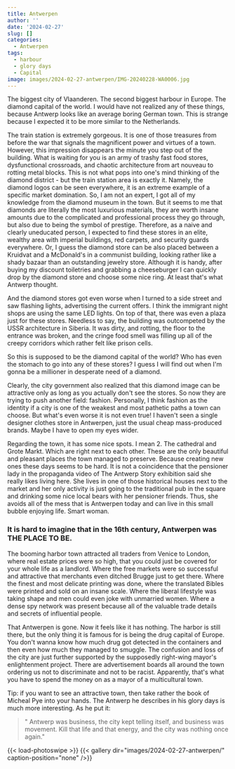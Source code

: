 ```yaml
---
title: Antwerpen
author: ''
date: '2024-02-27'
slug: []
categories:
  - Antwerpen
tags:
  - harbour
  - glory days
  - Capital
image: images/2024-02-27-antwerpen/IMG-20240228-WA0006.jpg
---
```


The biggest city of Vlaanderen. The second biggest harbour in Europe. The diamond capital of the world. I would have not realized any of these things, because Antwerp looks like an average boring German town. This is strange because I expected it to be more similar to the Netherlands.

The train station is extremely gorgeous. It is one of those treasures from before the war that signals the magnificent power and virtues of a town. However, this impression disappears the minute you step out of the building. What is waiting for you is an army of trashy fast food stores, dysfunctional crossroads, and chaotic architecture from art nouveau to rotting metal blocks. This is not what pops into one's mind thinking of the diamond district - but the train station area is exactly it. Namely, the diamond logos can be seen everywhere, it is an extreme example of a specific market domination. So, I am not an expert, I got all of my knowledge from the diamond museum in the town. But it seems to me that diamonds are literally the most luxurious materials, they are worth insane amounts due to the complicated and professional process they go through, but also due to being the symbol of prestige. Therefore, as a naive and clearly uneducated person, I expected to find these stores in an elite, wealthy area with imperial buildings, red carpets, and security guards everywhere. Or, I guess the diamond store can be also placed between a Kruidvat and a McDonald's in a communist building, looking rather like a shady bazaar than an outstanding jewelry store. Although it is handy, after buying my discount toiletries and grabbing a cheeseburger I can quickly drop by the diamond store and choose some nice ring. At least that's what Antwerp thought.

And the diamond stores got even worse when I turned to a side street and saw flashing lights, advertising the current offers. I think the immigrant night shops are using the same LED lights. On top of that, there was even a plaza just for these stores. Needless to say, the building was outcompeted by the USSR architecture in Siberia. It was dirty, and rotting, the floor to the entrance was broken, and the cringe food smell was filling up all of the creepy corridors which rather felt like prison cells.

So this is supposed to be the diamond capital of the world? Who has even the stomach to go into any of these stores? I guess I will find out when I'm gonna be a millioner in desperate need of a diamond.

Clearly, the city government also realized that this diamond image can be attractive only as long as you actually don't see the stores. So now they are trying to push another field: fashion. Personally, I think fashion as the identity if a city is one of the weakest and most pathetic paths a town can choose. But what's even worse it is not even true! I haven't seen a single designer clothes store in Antwerpen, just the usual cheap mass-produced brands. Maybe I have to open my eyes wider.

Regarding the town, it has some nice spots. I mean 2. The cathedral and Grote Markt. Which are right next to each other. These are the only beautiful and pleasant places the town managed to preserve. Because creating new ones these days seems to be hard. It is not a coincidence that the pensioner lady in the propaganda video of The Antwerp Story exhibition said she really likes living here. She lives in one of those historical houses next to the market and her only activity is just going to the traditional pub in the square and drinking some nice local bears with her pensioner friends. Thus, she avoids all of the mess that is Antwerpen today and can live in this small bubble enjoying life. Smart woman.

### It is hard to imagine that in the 16th century, Antwerpen was THE PLACE TO BE.

The booming harbor town attracted all traders from Venice to London, where real estate prices were so high, that you could just be covered for your whole life as a landlord. Where the free markets were so successful and attractive that merchants even ditched Brugge just to get there. Where the finest and most delicate printing was done, where the translated Bibles were printed and sold on an insane scale. Where the liberal lifestyle was taking shape and men could even joke with unmarried women. Where a dense spy network was present because all of the valuable trade details and secrets of influential people.

That Antwerpen is gone. Now it feels like it has nothing. The harbor is still there, but the only thing it is famous for is being the drug capital of Europe. You don't wanna know how much drug got detected in the containers and then even how much they managed to smuggle. The confusion and loss of the city are just further supported by the supposedly right-wing mayor's enlightenment project. There are advertisement boards all around the town ordering us not to discriminate and not to be racist. Apparently, that's what you have to spend the money on as a mayor of a multicultural town.

Tip: if you want to see an attractive town, then take rather the book of Micheal Pye into your hands. The Antwerp he describes in his glory days is much more interesting. As he put it:
>" Antwerp was business, the city kept telling itself, and business was movement. Kill that life and that energy, and the city was nothing once again."



{{< load-photoswipe >}}
{{< gallery dir="images/2024-02-27-antwerpen/" caption-position="none" />}}